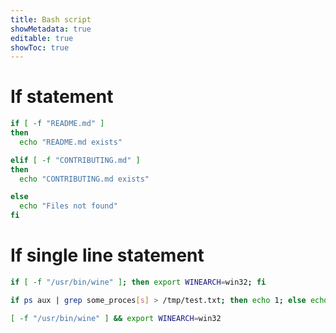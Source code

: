 ```yaml
---
title: Bash script
showMetadata: true
editable: true
showToc: true
---
```

# If statement
```sh
if [ -f "README.md" ]
then
  echo "README.md exists"

elif [ -f "CONTRIBUTING.md" ]
then
  echo "CONTRIBUTING.md exists"

else
  echo "Files not found"
fi
```

# If single line statement
```sh
if [ -f "/usr/bin/wine" ]; then export WINEARCH=win32; fi

if ps aux | grep some_proces[s] > /tmp/test.txt; then echo 1; else echo 0; fi
```

```sh
[ -f "/usr/bin/wine" ] && export WINEARCH=win32
```
